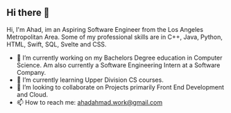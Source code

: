 ## Hi there 👋

Hi, I'm Ahad, im an Aspiring Software Engineer from the Los Angeles Metropolitan Area. Some of my professional skills are in C++, Java, Python, HTML, Swift, SQL, Svelte and CSS. 

- 🔭 I’m currently working on my Bachelors Degree education in Computer Science. Am also currently a Software Engineering Intern at a Software Company.
- 🌱 I’m currently learning Upper Division CS courses. 
- 👯 I’m looking to collaborate on Projects primarily Front End Development and Cloud.
- 📫 How to reach me: ahadahmad.work@gmail.com
<!--
**YoAhdi/YoAhdi** is a ✨ _special_ ✨ repository because its `README.md` (this file) appears on your GitHub profile.

Here are some ideas to get you started:

- 🔭 I’m currently working on my bachelors education in Computer Science
- 🌱 I’m currently learning ...
- 👯 I’m looking to collaborate on ...
- 🤔 I’m looking for help with ...
- 💬 Ask me about ...
- 📫 How to reach me: ...
- 😄 Pronouns: ...
- ⚡ Fun fact: ...
-->
